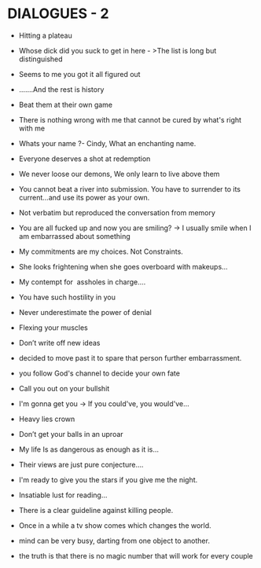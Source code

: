 # DIALOGUES - 2 

- Hitting a plateau  
 
- Whose dick did you suck to get in here - >The list is long but distinguished 
 
- Seems to me you got it all figured out 
 
- …….And the rest is history    
 
- Beat them at their own game 
 
- There is nothing wrong with me that cannot be cured by what's right with me  
 
- Whats your name ?- Cindy, What an enchanting name.  
 
- Everyone deserves a shot at redemption  
 
- We never loose our demons, We only learn to live above them 
 
- You cannot beat a river into submission. You have to surrender to its current…and use its power as your own.  
 
- Not verbatim but reproduced the conversation from memory 
 
- You are all fucked up and now you are smiling? -> I usually smile when I am embarrassed about something 
 
- My commitments are my choices. Not Constraints. 
 
- She looks frightening when she goes overboard with makeups… 
 
- My contempt for  assholes in charge…. 
 
- You have such hostility in you 

- Never underestimate the power of denial

- Flexing your muscles 

- Don’t write off new ideas

- decided to move past it to spare that person further embarrassment.

- you follow God's channel to decide your own fate

- Call you out on your bullshit

- I'm gonna get you -> If you could've, you would've…

- Heavy lies crown



- Don’t get your balls in an uproar



-  My life Is as dangerous as enough as it is…

- Their views are just pure conjecture….

- I'm ready to give you the stars if you give me the night. 
 

- Insatiable lust for reading…

- There is a clear guideline against killing people.

- Once in a while a tv show comes which changes the world.

- mind can be very busy, darting from one object to another.

- the truth is that there is no magic number that will work for every couple
